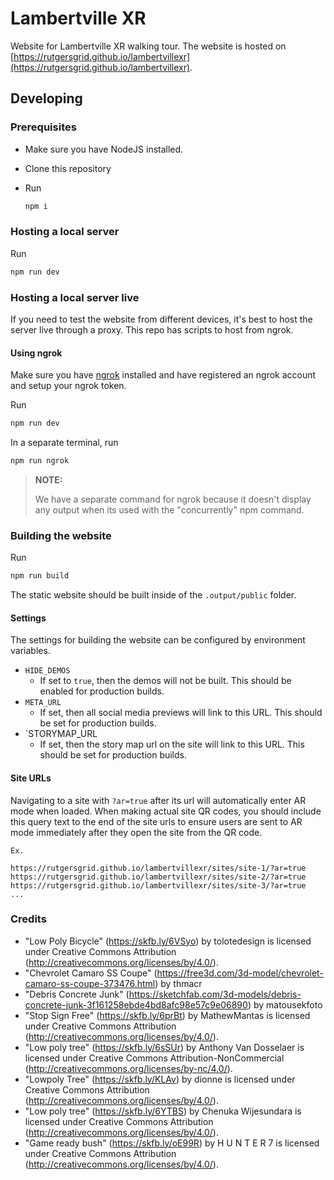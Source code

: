 # Lambertville XR

Website for Lambertville XR walking tour. The website is hosted on [https://rutgersgrid.github.io/lambertvillexr](https://rutgersgrid.github.io/lambertvillexr).

## Developing

### Prerequisites

- Make sure you have NodeJS installed.
- Clone this repository
- Run

  ```bash
  npm i
  ```

### Hosting a local server

Run

```bash
npm run dev
```

### Hosting a local server live

If you need to test the website from different devices, it's best to host the server live through a proxy. This repo has scripts to host from ngrok.

#### Using ngrok

Make sure you have [ngrok](https://ngrok.com/product) installed and have registered an ngrok account and setup your ngrok token.

Run

```bash
npm run dev
```

In a separate terminal, run

```bash
npm run ngrok
```

> **NOTE:**
>
> We have a separate command for ngrok because it doesn't display any output when its
> used with the "concurrently" npm command.

### Building the website

Run

```bash
npm run build
```

The static website should be built inside of the `.output/public` folder.

#### Settings

The settings for building the website can be configured by environment variables.

- `HIDE_DEMOS`
  - If set to `true`, then the demos will not be built. This should be enabled for production builds.
- `META_URL`
  - If set, then all social media previews will link to this URL. This should be set for production builds.
- `STORYMAP_URL
  - If set, then the story map url on the site will link to this URL. This should be set for production builds.

#### Site URLs

Navigating to a site with `?ar=true` after its url will automatically enter AR mode when loaded. When making actual site QR codes, you should include this query text to the end of the site urls to ensure users are sent to AR mode immediately after they open the site from the QR code.

```
Ex.

https://rutgersgrid.github.io/lambertvillexr/sites/site-1/?ar=true
https://rutgersgrid.github.io/lambertvillexr/sites/site-2/?ar=true
https://rutgersgrid.github.io/lambertvillexr/sites/site-3/?ar=true
...
```

### Credits

- "Low Poly Bicycle" (https://skfb.ly/6VSyo) by tolotedesign is licensed under Creative Commons Attribution (http://creativecommons.org/licenses/by/4.0/).
- "Chevrolet Camaro SS Coupe" (https://free3d.com/3d-model/chevrolet-camaro-ss-coupe-373476.html) by thmacr
- "Debris Concrete Junk" (https://sketchfab.com/3d-models/debris-concrete-junk-3f161258ebde4bd8afc98e57c9e06890) by matousekfoto
- "Stop Sign Free" (https://skfb.ly/6prBt) by MathewMantas is licensed under Creative Commons Attribution (http://creativecommons.org/licenses/by/4.0/).
- "Low poly tree" (https://skfb.ly/6sSUr) by Anthony Van Dosselaer is licensed under Creative Commons Attribution-NonCommercial (http://creativecommons.org/licenses/by-nc/4.0/).
- "Lowpoly Tree" (https://skfb.ly/KLAv) by dionne is licensed under Creative Commons Attribution (http://creativecommons.org/licenses/by/4.0/).
- "Low poly tree" (https://skfb.ly/6YTBS) by Chenuka Wijesundara is licensed under Creative Commons Attribution (http://creativecommons.org/licenses/by/4.0/).
- "Game ready bush" (https://skfb.ly/oE99R) by H U N T E R 7 is licensed under Creative Commons Attribution (http://creativecommons.org/licenses/by/4.0/).
